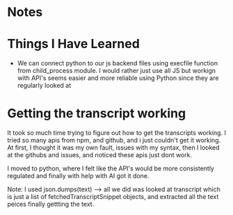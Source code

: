 # Notes

# Things I Have Learned

* We can connect python to our js backend files using execfile function from child_process module. I would rather just use all JS but workign with API's seems easier and more reliable using Python since they are regularly looked at

# Getting the transcript working

It took so much time trying to figure out how to get the transcripts working. I tried so many apis from npm, and github, and i just couldn't get it working. At first, I thought it was my own fault, issues with my syntax, then I looked at the githubs and issues, and noticed these apis just dont work. 

I moved to python, where I felt like the API's would be more consistently regulated and finally with help with AI got it done. 

Note: I used json.dumps(text) --> all we did was looked at transcript which is just a list of fetchedTranscriptSnippet objects, and extracted all the text peices finally gettting the text. 